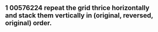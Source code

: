 1 00576224
repeat the grid thrice horizontally and stack them vertically in (original, reversed, original) order.
---
